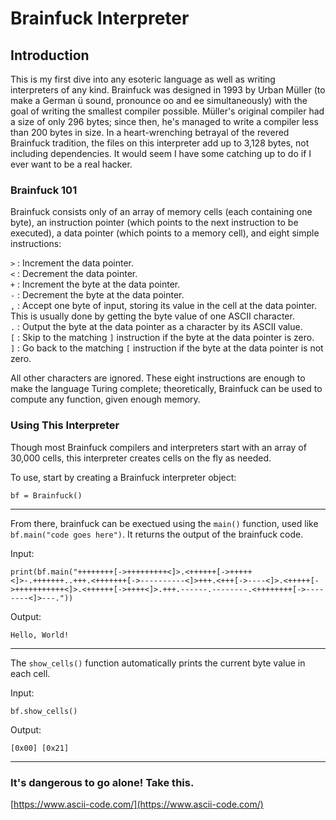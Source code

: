 # Brainfuck Interpreter
## Introduction

This is my first dive into any esoteric language as well as writing interpreters of any kind. Brainfuck was designed in 1993 by Urban
Müller (to make a German ü sound, pronounce oo and ee simultaneously) with the goal of writing the smallest compiler possible. Müller's original compiler had a size of only 296 bytes; since then, he's managed to write a compiler less than 200 bytes in size. In a heart-wrenching betrayal of the revered Brainfuck tradition, the files on this interpreter add up to 3,128 bytes, not including dependencies. It would seem I have some catching up to do if I ever want to be a real hacker.

### Brainfuck 101
Brainfuck consists only of an array of memory cells (each containing one byte), an instruction pointer (which points to the next instruction to be executed), a data pointer (which points to a memory cell), and eight simple instructions:

  ```>``` : Increment the data pointer.  
  ```<``` : Decrement the data pointer.  
  ```+``` : Increment the byte at the data pointer.  
  ```-``` : Decrement the byte at the data pointer.  
  ```,``` : Accept one byte of input, storing its value in the cell at the data pointer. This is usually done by getting the byte value of one ASCII character.  
  ```.``` : Output the byte at the data pointer as a character by its ASCII value.  
  ```[``` : Skip to the matching ```]``` instruction if the byte at the data pointer is zero.  
  ```]``` : Go back to the matching ```[``` instruction if the byte at the data pointer is not zero.  

All other characters are ignored. These eight instructions are enough to make the language Turing complete; theoretically, Brainfuck can be used to compute any function, given enough memory.

### Using This Interpreter
Though most Brainfuck compilers and interpreters start with an array of 30,000 cells, this interpreter creates cells on the fly as needed.

To use, start by creating a Brainfuck interpreter object:


```
bf = Brainfuck()
```
___
From there, brainfuck can be exectued using the ```main()``` function, used like ```bf.main("code goes here")```. It returns the output of the brainfuck code.

Input:
```
print(bf.main("++++++++[->+++++++++<]>.<++++++[->+++++<]>-.+++++++..+++.<+++++++[->----------<]>+++.<+++[->----<]>.<+++++[->+++++++++++<]>.<++++++[->++++<]>.+++.------.--------.<++++++++[->--------<]>---."))
```

Output:  
```
Hello, World!
```
___

The ```show_cells()``` function automatically prints the current byte value in each cell.

Input:
```
bf.show_cells()
```

Output:  
```
[0x00] [0x21]
```
___
### It's dangerous to go alone! Take this.
[https://www.ascii-code.com/](https://www.ascii-code.com/)
